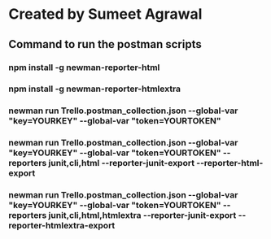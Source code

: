 # Created by Sumeet Agrawal

## Command to run the postman scripts
### npm install -g newman-reporter-html
### npm install -g newman-reporter-htmlextra
### newman run Trello.postman_collection.json --global-var "key=YOURKEY" --global-var "token=YOURTOKEN"

### newman run Trello.postman_collection.json --global-var "key=YOURKEY" --global-var "token=YOURTOKEN" --reporters junit,cli,html --reporter-junit-export --reporter-html-export

### newman run Trello.postman_collection.json --global-var "key=YOURKEY" --global-var "token=YOURTOKEN" --reporters junit,cli,html,htmlextra --reporter-junit-export --reporter-htmlextra-export
